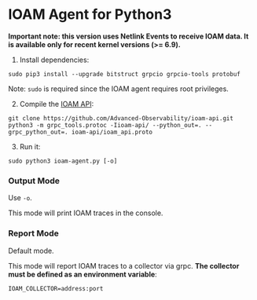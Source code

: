# IOAM Agent for Python3

**Important note: this version uses Netlink Events to receive IOAM data. It is available only for recent kernel versions (>= 6.9).**

1) Install dependencies:
```
sudo pip3 install --upgrade bitstruct grpcio grpcio-tools protobuf
```

Note: `sudo` is required since the IOAM agent requires root privileges.

2) Compile the [IOAM API](https://github.com/Advanced-Observability/ioam-api):
```[bash]
git clone https://github.com/Advanced-Observability/ioam-api.git
python3 -m grpc_tools.protoc -Iioam-api/ --python_out=. --grpc_python_out=. ioam-api/ioam_api.proto
```

3) Run it:
```[bash]
sudo python3 ioam-agent.py [-o]
```

### Output Mode

Use `-o`.

This mode will print IOAM traces in the console.

### Report Mode

Default mode.

This mode will report IOAM traces to a collector via grpc. **The collector must be defined as an environment variable**:
```[bash]
IOAM_COLLECTOR=address:port
```
